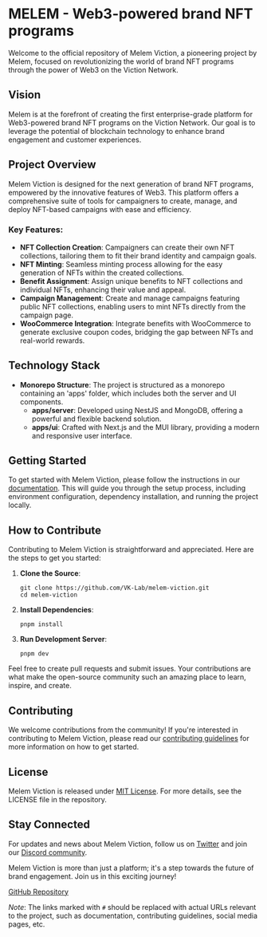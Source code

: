 MELEM - Web3-powered brand NFT programs
====================

Welcome to the official repository of Melem Viction, a pioneering project by Melem, focused on revolutionizing the world of brand NFT programs through the power of Web3 on the Viction Network.

Vision
------

Melem is at the forefront of creating the first enterprise-grade platform for Web3-powered brand NFT programs on the Viction Network. Our goal is to leverage the potential of blockchain technology to enhance brand engagement and customer experiences.

Project Overview
----------------

Melem Viction is designed for the next generation of brand NFT programs, empowered by the innovative features of Web3. This platform offers a comprehensive suite of tools for campaigners to create, manage, and deploy NFT-based campaigns with ease and efficiency.

### Key Features:

* **NFT Collection Creation**: Campaigners can create their own NFT collections, tailoring them to fit their brand identity and campaign goals.
* **NFT Minting**: Seamless minting process allowing for the easy generation of NFTs within the created collections.
* **Benefit Assignment**: Assign unique benefits to NFT collections and individual NFTs, enhancing their value and appeal.
* **Campaign Management**: Create and manage campaigns featuring public NFT collections, enabling users to mint NFTs directly from the campaign page.
* **WooCommerce Integration**: Integrate benefits with WooCommerce to generate exclusive coupon codes, bridging the gap between NFTs and real-world rewards.

Technology Stack
----------------

* **Monorepo Structure**: The project is structured as a monorepo containing an 'apps' folder, which includes both the server and UI components.
    * **apps/server**: Developed using NestJS and MongoDB, offering a powerful and flexible backend solution.
    * **apps/ui**: Crafted with Next.js and the MUI library, providing a modern and responsive user interface.

Getting Started
---------------

To get started with Melem Viction, please follow the instructions in our [documentation](#). This will guide you through the setup process, including environment configuration, dependency installation, and running the project locally.

How to Contribute
-----------------

Contributing to Melem Viction is straightforward and appreciated. Here are the steps to get you started:

1.  **Clone the Source**:
    
        git clone https://github.com/VK-Lab/melem-viction.git
        cd melem-viction
                    
    
2.  **Install Dependencies**:
    
        pnpm install
                    
    
3.  **Run Development Server**:
    
        pnpm dev
                    
    

Feel free to create pull requests and submit issues. Your contributions are what make the open-source community such an amazing place to learn, inspire, and create.

Contributing
------------

We welcome contributions from the community! If you're interested in contributing to Melem Viction, please read our [contributing guidelines](#) for more information on how to get started.

License
-------

Melem Viction is released under [MIT License](#). For more details, see the LICENSE file in the repository.

Stay Connected
--------------

For updates and news about Melem Viction, follow us on [Twitter](#) and join our [Discord community](#).

Melem Viction is more than just a platform; it's a step towards the future of brand engagement. Join us in this exciting journey!

[GitHub Repository](https://github.com/VK-Lab/melem-viction)

_Note_: The links marked with `#` should be replaced with actual URLs relevant to the project, such as documentation, contributing guidelines, social media pages, etc.
